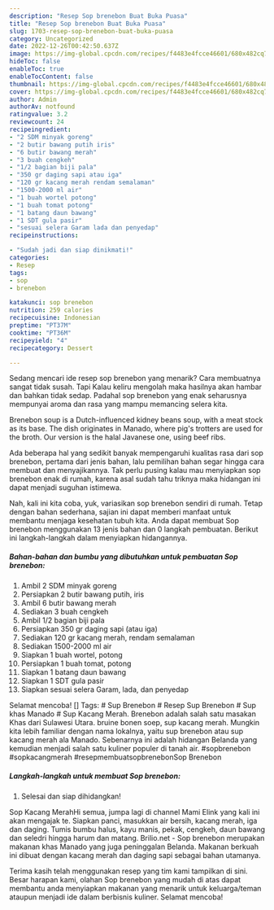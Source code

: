 ```yaml
---
description: "Resep Sop brenebon Buat Buka Puasa"
title: "Resep Sop brenebon Buat Buka Puasa"
slug: 1703-resep-sop-brenebon-buat-buka-puasa
category: Uncategorized
date: 2022-12-26T00:42:50.637Z
image: https://img-global.cpcdn.com/recipes/f4483e4fcce46601/680x482cq70/sop-brenebon-foto-resep-utama.jpg
hideToc: false
enableToc: true
enableTocContent: false
thumbnail: https://img-global.cpcdn.com/recipes/f4483e4fcce46601/680x482cq70/sop-brenebon-foto-resep-utama.jpg
cover: https://img-global.cpcdn.com/recipes/f4483e4fcce46601/680x482cq70/sop-brenebon-foto-resep-utama.jpg
author: Admin
authorAv: notfound
ratingvalue: 3.2
reviewcount: 24
recipeingredient:
- "2 SDM minyak goreng"
- "2 butir bawang putih iris"
- "6 butir bawang merah"
- "3 buah cengkeh"
- "1/2 bagian biji pala"
- "350 gr daging sapi atau iga"
- "120 gr kacang merah rendam semalaman"
- "1500-2000 ml air"
- "1 buah wortel potong"
- "1 buah tomat potong"
- "1 batang daun bawang"
- "1 SDT gula pasir"
- "sesuai selera Garam lada dan penyedap"
recipeinstructions:

- "Sudah jadi dan siap dinikmati!"
categories:
- Resep
tags:
- sop
- brenebon

katakunci: sop brenebon 
nutrition: 259 calories
recipecuisine: Indonesian
preptime: "PT37M"
cooktime: "PT36M"
recipeyield: "4"
recipecategory: Dessert

---
```



Sedang mencari ide resep sop brenebon yang menarik? Cara membuatnya sangat tidak susah. Tapi Kalau keliru mengolah maka hasilnya akan hambar dan bahkan tidak sedap. Padahal sop brenebon yang enak seharusnya mempunyai aroma dan rasa yang mampu memancing selera kita.


Brenebon soup is a Dutch-influenced kidney beans soup, with a meat stock as its base. The dish originates in Manado, where pig&#39;s trotters are used for the broth. Our version is the halal Javanese one, using beef ribs.

Ada beberapa hal yang sedikit banyak mempengaruhi kualitas rasa dari sop brenebon, pertama dari jenis bahan, lalu pemilihan bahan segar hingga cara membuat dan menyajikannya. Tak perlu pusing kalau mau menyiapkan sop brenebon enak di rumah, karena asal sudah tahu triknya maka hidangan ini dapat menjadi suguhan istimewa.


Nah, kali ini kita coba, yuk, variasikan sop brenebon sendiri di rumah. Tetap dengan bahan sederhana, sajian ini dapat memberi manfaat untuk membantu menjaga kesehatan tubuh kita. Anda dapat membuat Sop brenebon menggunakan 13 jenis bahan dan 0 langkah pembuatan. Berikut ini langkah-langkah dalam menyiapkan hidangannya.

<!--inarticleads1-->

##### Bahan-bahan dan bumbu yang dibutuhkan untuk pembuatan Sop brenebon:

1. Ambil 2 SDM minyak goreng
1. Persiapkan 2 butir bawang putih, iris
1. Ambil 6 butir bawang merah
1. Sediakan 3 buah cengkeh
1. Ambil 1/2 bagian biji pala
1. Persiapkan 350 gr daging sapi (atau iga)
1. Sediakan 120 gr kacang merah, rendam semalaman
1. Sediakan 1500-2000 ml air
1. Siapkan 1 buah wortel, potong
1. Persiapkan 1 buah tomat, potong
1. Siapkan 1 batang daun bawang
1. Siapkan 1 SDT gula pasir
1. Siapkan sesuai selera Garam, lada, dan penyedap


Selamat mencoba! [] Tags: # Sup Brenebon # Resep Sup Brenebon # Sup khas Manado # Sup Kacang Merah. Brenebon adalah salah satu masakan Khas dari Sulawesi Utara. bruine bonen soep, sup kacang merah. Mungkin kita lebih familiar dengan nama lokalnya, yaitu sup brenebon atau sup kacang merah ala Manado. Sebenarnya ini adalah hidangan Belanda yang kemudian menjadi salah satu kuliner populer di tanah air. #sopbrenebon #sopkacangmerah #resepmembuatsopbrenebonSop Brenebon 

<!--inarticleads2-->

##### Langkah-langkah untuk membuat Sop brenebon:


1. Selesai dan siap dihidangkan!

Sop Kacang MerahHi semua, jumpa lagi di channel Mami Elink yang kali ini akan mengajak te. Siapkan panci, masukkan air bersih, kacang merah, iga dan daging. Tumis bumbu halus, kayu manis, pekak, cengkeh, daun bawang dan seledri hingga harum dan matang. Brilio.net - Sop brenebon merupakan makanan khas Manado yang juga peninggalan Belanda. Makanan berkuah ini dibuat dengan kacang merah dan daging sapi sebagai bahan utamanya. 

Terima kasih telah menggunakan resep yang tim kami tampilkan di sini. Besar harapan kami, olahan Sop brenebon yang mudah di atas dapat membantu anda menyiapkan makanan yang menarik untuk keluarga/teman ataupun menjadi ide dalam berbisnis kuliner. Selamat mencoba!
